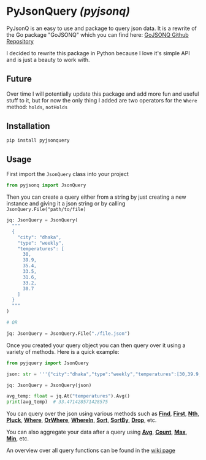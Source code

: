 # PyJsonQuery *(pyjsonq)*

PyJsonQ is an easy to use and package to query json data.
It is a rewrite of the Go package "GoJSONQ" which you can find here:
[GoJSONQ Github Repository][gojsonq]

I decided to rewrite this package in Python because I love it's
simple API and is just a beauty to work with.

## Future

Over time I will potentially update this package and add more fun and
useful stuff to it, but for now the only thing I added are two
operators for the `Where` method: `holds`, `notHolds`

## Installation

```bash
pip install pyjsonquery
```

## Usage

First import the `JsonQuery` class into your project

```python
from pyjsonq import JsonQuery
``` 

Then you can create a query either from a string by just creating a
new instance and giving it a json string or by calling
`JsonQuery.File("path/to/file)`

```python
jq: JsonQuery = JsonQuery(
  """
  {
    "city": "dhaka",
    "type": "weekly",
    "temperatures": [
      30,
      39.9,
      35.4,
      33.5,
      31.6,
      33.2,
      30.7
    ]
  }
  """
)

# OR

jq: JsonQuery = JsonQuery.File("./file.json")
```

Once you created your query object you can then query over it using
a variety of methods. Here is a quick example:

```python
from pyjquery import JsonQuery

json: str = '''{"city":"dhaka","type":"weekly","temperatures":[30,39.9,35.4,33.5,31.6,33.2,30.7]}'''

jq: JsonQuery = JsonQuery(json)

avg_temp: float = jq.At("temperatures").Avg()
print(avg_temp)  # 33.471428571428575
```

You can query over the json using various methods such as
[**Find**][find],
[**First**][first],
[**Nth**][nth],
[**Pluck**][pluck],
[**Where**][where],
[**OrWhere**][orWhere],
[**WhereIn**][whereIn],
[**Sort**][sort],
[**SortBy**][sortBy],
[**Drop**][drop],
etc.

You can also aggregate your data after a query using
[**Avg**][avg],
[**Count**][count],
[**Max**][max],
[**Min**][min],
etc.

An overview over all query functions can be found in the
[wiki page][wiki]


[gojsonq]: https://github.com/thedevsaddam/gojsonq
[wiki]: wiki

[find]: find
[first]: first
[nth]: nth
[pluck]: pluck
[where]: where
[orWhere]: orWhere
[whereIn]: whereIn
[sort]: sort
[sortBy]: sortBy
[drop]: drop

[avg]: avg
[count]: count
[max]: max
[min]: min
